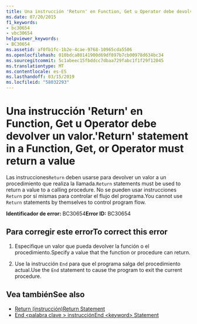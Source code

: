 ```yaml
---
title: Una instrucción 'Return' en Function, Get u Operator debe devolver un valor.
ms.date: 07/20/2015
f1_keywords:
- bc30654
- vbc30654
helpviewer_keywords:
- BC30654
ms.assetid: af0fb1fc-1b2e-4cae-9768-10965cda5506
ms.openlocfilehash: 010bdca80141900d69df897b7cb00978d634bc34
ms.sourcegitcommit: 5c1abeec15fbddcc7dbaa729fabc1f1f29f12045
ms.translationtype: MT
ms.contentlocale: es-ES
ms.lasthandoff: 03/15/2019
ms.locfileid: "58032293"
---
```

# <a name="return-statement-in-a-function-get-or-operator-must-return-a-value"></a><span data-ttu-id="40c12-102">Una instrucción 'Return' en Function, Get u Operator debe devolver un valor.</span><span class="sxs-lookup"><span data-stu-id="40c12-102">'Return' statement in a Function, Get, or Operator must return a value</span></span>
<span data-ttu-id="40c12-103">Las instrucciones`Return` deben usarse para devolver un valor a un procedimiento que realiza la llamada.</span><span class="sxs-lookup"><span data-stu-id="40c12-103">`Return` statements must be used to return a value to a calling procedure.</span></span> <span data-ttu-id="40c12-104">No se pueden usar instrucciones `Return` por sí mismas para controlar el flujo del programa.</span><span class="sxs-lookup"><span data-stu-id="40c12-104">You cannot use `Return` statements by themselves to control program flow.</span></span>  
  
 <span data-ttu-id="40c12-105">**Identificador de error:** BC30654</span><span class="sxs-lookup"><span data-stu-id="40c12-105">**Error ID:** BC30654</span></span>  
  
## <a name="to-correct-this-error"></a><span data-ttu-id="40c12-106">Para corregir este error</span><span class="sxs-lookup"><span data-stu-id="40c12-106">To correct this error</span></span>  
  
1.  <span data-ttu-id="40c12-107">Especifique un valor que pueda devolver la función o el procedimiento.</span><span class="sxs-lookup"><span data-stu-id="40c12-107">Specify a value that the function or procedure can return.</span></span>  
  
2.  <span data-ttu-id="40c12-108">Use la instrucción `End` para que el programa salga del procedimiento actual.</span><span class="sxs-lookup"><span data-stu-id="40c12-108">Use the `End` statement to cause the program to exit the current procedure.</span></span>  
  
## <a name="see-also"></a><span data-ttu-id="40c12-109">Vea también</span><span class="sxs-lookup"><span data-stu-id="40c12-109">See also</span></span>

- [<span data-ttu-id="40c12-110">Return (instrucción)</span><span class="sxs-lookup"><span data-stu-id="40c12-110">Return Statement</span></span>](../../visual-basic/language-reference/statements/return-statement.md)
- [<span data-ttu-id="40c12-111">End \<palabra clave > instrucción</span><span class="sxs-lookup"><span data-stu-id="40c12-111">End \<keyword> Statement</span></span>](../../visual-basic/language-reference/statements/end-keyword-statement.md)
